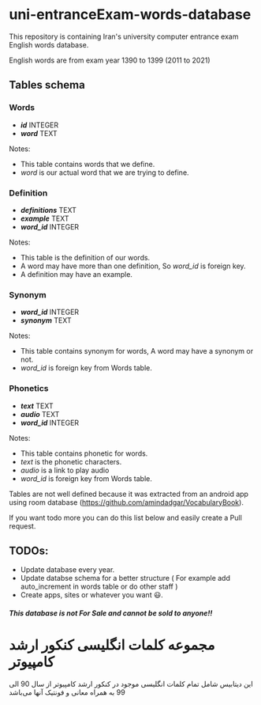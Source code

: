 # uni-entranceExam-words-database
This repository is containing Iran's university computer entrance exam English words database.

English words are from exam year 1390 to 1399 (2011 to 2021)

## Tables schema 

### Words
- **_id_** INTEGER
- **_word_** TEXT

Notes:
- This table contains words that we define.
- _word_ is our actual word that we are trying to define.
### Definition
- **_definitions_** TEXT
- **_example_** TEXT
- **_word_id_** INTEGER

Notes:
- This table is the definition of our words.
- A word may have more than one definition, So _word_id_ is foreign key.
- A definition may have an example.

### Synonym
- _**word_id**_ INTEGER
- _**synonym**_ TEXT

Notes:
- This table contains synonym for words, A word may have a synonym or not. 
- _word_id_ is foreign key from Words table.

### Phonetics
- **_text_** TEXT
- _**audio**_ TEXT
- **_word_id_** INTEGER

Notes:
- This table contains phonetic for words.
- _text_ is the phonetic characters.
- _audio_ is a link to play audio
- _word_id_ is foreign key from Words table.

Tables are not well defined because it was extracted from an android app using room database (https://github.com/amindadgar/VocabularyBook).

If you want todo more you can do this list below and easily create a Pull request. 
## TODOs:
- Update database every year.
- Update databse schema for a better structure ( For example add auto_increment in words table or do other staff )
- Create apps, sites or whatever you want 😃.

##### This database is not For Sale and cannot be sold to anyone!!


# مجموعه کلمات انگلیسی کنکور ارشد کامپیوتر
این دیتابیس شامل تمام کلمات انگلیسی موجود در کنکور ارشد کامپیوتر از سال 90 الی 99 به همراه معانی و فونتیک آنها می‌باشد
